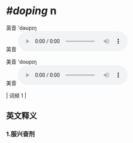 # ***\#doping*** n
英音 'dəʊpɪŋ  
英音
<audio src="./media/doping1.aac" controls="controls"></audio>

美音 'doʊpɪŋ  
美音
<audio src="./media/doping2.aac" controls="controls"></audio>



| 词频 1 |  

英文释义
---
### 1.**服兴奋剂**  


